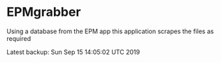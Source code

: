 # EPMgrabber
Using a database from the EPM app this application scrapes the files as required


Latest backup: Sun Sep 15 14:05:02 UTC 2019
